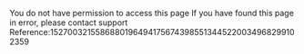 You do not have permission to access this page If you have found this page in error, please contact support Reference:15270032155868801964941756743985513445220034968299102359